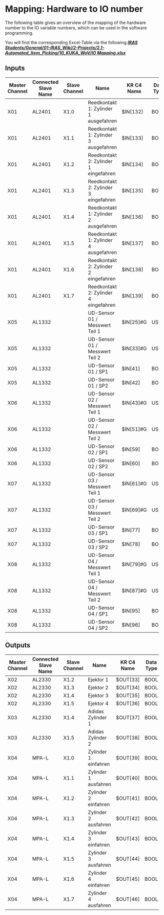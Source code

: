 # Mapping: Hardware to IO number

The following table gives an overview of the mapping of the hardware number to the IO variable numbers, which can be used in the software programming.

You will find the corresponding Excel-Table via the following [**_IRAS Students/General/01-IRAS_Wiki/2-Projects/2.1-Automated_Item_Picking/10_KUKA_WoV/IO Mapping.xlsx_**](https://hskarlsruhede.sharepoint.com/:x:/s/Robolab/EckyS9jFJg1JsJkgt-PI7WIBAil-Je8FX_XW09xrqo0VMg?e=toe4zT)

## Inputs

| Master Channel  | Connected Slave Name  | Slave Channel | Name                                          | KR C4 Name                                 | Data Type | Field Module Adress  |
|-----------------|-----------------------|---------------|-----------------------------------------------|--------------------------------------------|-----------|----------------------|
| X01             | AL2401                | X1.0          | Reedkontakt 1: Zylinder 1 ausgefahren         | $IN[132]                                   | BOOL      | 1072                 |
| X01             | AL2401                | X1.1          | Reedkontakt 1: Zylinder 3 ausgefahren         | $IN[133]                                   | BOOL      | 1073                 |
| X01             | AL2401                | X1.2          | Reedkontakt 2: Zylinder 1 eingefahren         | $IN[134]                                   | BOOL      | 1074                 |
| X01             | AL2401                | X1.3          | Reedkontakt 2: Zylinder 3 eingefahren         | $IN[135]                                   | BOOL      | 1075                 |
| X01             | AL2401                | X1.4          | Reedkontakt 1: Zylinder 2 ausgefahren         | $IN[136]                                   | BOOL      | 1076                 |
| X01             | AL2401                | X1.5          | Reedkontakt 1: Zylinder 4 ausgefahren         | $IN[137]                                   | BOOL      | 1077                 |
| X01             | AL2401                | X1.6          | Reedkontakt 2: Zylinder 2 eingefahren         | $IN[138]                                   | BOOL      | 1078                 |
| X01             | AL2401                | X1.7          | Reedkontakt 2: Zylinder 4 eingefahren         | $IN[139]                                   | BOOL      | 1079                 |
| X05             | AL1332                |               | UD-Sensor 01 / Messwert Teil 1                | $IN[25]#G                                  | USINT     | 1232                 |
| X05             | AL1332                |               | UD-Sensor 01 / Messwert Teil 2                | $IN[33]#G                                  | USINT     | 1242                 |
| X05             | AL1332                |               | UD-Sensor 01 / SP1                            | $IN[41]                                    | BOOL      | 1240                 |
| X05             | AL1332                |               | UD-Sensor 01 / SP2                            | $IN[42]                                    | BOOL      | 1241                 |
| X06             | AL1332                |               | UD-Sensor 02 / Messwert Teil 1                | $IN[43]#G                                  | USINT     | 1264                 |
| X06             | AL1332                |               | UD-Sensor 02 / Messwert Teil 2                | $IN[51]#G                                  | USINT     | 1274                 |
| X06             | AL1332                |               | UD-Sensor 02 / SP1                            | $IN[59]                                    | BOOL      | 1272                 |
| X06             | AL1332                |               | UD-Sensor 02 / SP2                            | $IN[60]                                    | BOOL      | 1273                 |
| X07             | AL1332                |               | UD-Sensor 03 / Messwert Teil 1                | $IN[61]#G                                  | USINT     | 1296                 |
| X07             | AL1332                |               | UD-Sensor 03 / Messwert Teil 2                | $IN[69]#G                                  | USINT     | 1306                 |
| X07             | AL1332                |               | UD-Sensor 03 / SP1                            | $IN[77]                                    | BOOL      | 1304                 |
| X07             | AL1332                |               | UD-Sensor 03 / SP2                            | $IN[78]                                    | BOOL      | 1305                 |
| X08             | AL1332                |               | UD-Sensor 04 / Messwert Teil 1                | $IN[79]#G                                  | USINT     | 1328                 |
| X08             | AL1332                |               | UD-Sensor 04 / Messwert Teil 2                | $IN[87]#G                                  | USINT     | 1338                 |
| X08             | AL1332                |               | UD-Sensor 04 / SP1                            | $IN[95]                                    | BOOL      | 1336                 |
| X08             | AL1332                |               | UD-Sensor 04 / SP2                            | $IN[96]                                    | BOOL      | 1337                 |

## Outputs

| Master Channel  | Connected Slave Name  | Slave Channel | Name                | KR C4 Name          | Data Type | Field Module Adress  |
|-----------------|-----------------------|---------------|---------------------|---------------------|-----------|----------------------|
| X02             | AL2330                | X1.2          | Ejektor 1           | $OUT[33]            | BOOL      | 12769                |
| X02             | AL2330                | X1.3          | Ejektor 2           | $OUT[34]            | BOOL      | 12761                |
| X02             | AL2330                | X1.4          | Ejektor 3           | $OUT[35]            | BOOL      | 12770                |
| X02             | AL2330                | X1.5          | Ejektor 4           | $OUT[36]            | BOOL      | 12762                |
| X03             | AL2330                | X1.4          | Adidas Zylinder 1   | $OUT[37]            | BOOL      | 12826                |
| X03             | AL2330                | X1.5          | Adidas Zylinder 2   | $OUT[38]            | BOOL      | 12834                |
| X04             | MPA-L                 | X1.0          | Zylinder 1 einfahren| $OUT[39]            | BOOL      | 12888                |
| X04             | MPA-L                 | X1.1          | Zylinder 1 ausfahren| $OUT[40]            | BOOL      | 12889                |
| X04             | MPA-L                 | X1.2          | Zylinder 2 einfahren| $OUT[41]            | BOOL      | 12890                |
| X04             | MPA-L                 | X1.3          | Zylinder 2 ausfahren| $OUT[42]            | BOOL      | 12891                |
| X04             | MPA-L                 | X1.4          | Zylinder 3 einfahren| $OUT[43]            | BOOL      | 12892                |
| X04             | MPA-L                 | X1.5          | Zylinder 3 ausfahren| $OUT[44]            | BOOL      | 12893                |
| X04             | MPA-L                 | X1.6          | Zylinder 4 einfahren| $OUT[45]            | BOOL      | 12894                |
| X04             | MPA-L                 | X1.7          | Zylinder 4 ausfahren| $OUT[46]            | BOOL      | 12895                |
